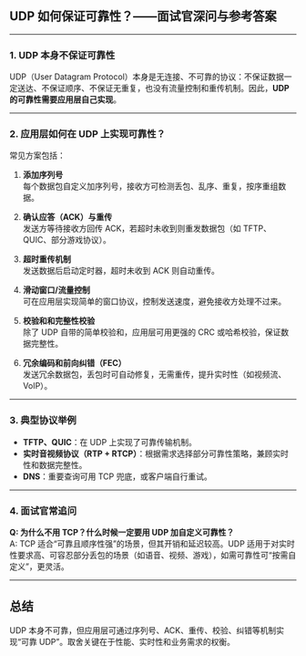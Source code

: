 ## UDP 如何保证可靠性？——面试官深问与参考答案

---

### 1. UDP 本身不保证可靠性

UDP（User Datagram Protocol）本身是无连接、不可靠的协议：不保证数据一定送达、不保证顺序、不保证无重复，也没有流量控制和重传机制。因此，**UDP 的可靠性需要应用层自己实现**。

---

### 2. 应用层如何在 UDP 上实现可靠性？

常见方案包括：

1. **添加序列号**  
   每个数据包自定义加序列号，接收方可检测丢包、乱序、重复，按序重组数据。

2. **确认应答（ACK）与重传**  
   发送方等待接收方回传 ACK，若超时未收到则重发数据包（如 TFTP、QUIC、部分游戏协议）。

3. **超时重传机制**  
   发送数据后启动定时器，超时未收到 ACK 则自动重传。

4. **滑动窗口/流量控制**  
   可在应用层实现简单的窗口协议，控制发送速度，避免接收方处理不过来。

5. **校验和和完整性校验**  
   除了 UDP 自带的简单校验和，应用层可用更强的 CRC 或哈希校验，保证数据完整性。

6. **冗余编码和前向纠错（FEC）**  
   发送冗余数据包，丢包时可自动修复，无需重传，提升实时性（如视频流、VoIP）。

---

### 3. 典型协议举例

- **TFTP、QUIC**：在 UDP 上实现了可靠传输机制。
- **实时音视频协议（RTP + RTCP）**：根据需求选择部分可靠性策略，兼顾实时性和数据完整性。
- **DNS**：重要查询可用 TCP 兜底，或客户端自行重试。

---

### 4. 面试官常追问

**Q: 为什么不用 TCP？什么时候一定要用 UDP 加自定义可靠性？**  
A: TCP 适合“可靠且顺序性强”的场景，但其开销和延迟较高。UDP 适用于对实时性要求高、可容忍部分丢包的场景（如语音、视频、游戏），如需可靠性可“按需自定义”，更灵活。

---

## 总结

UDP 本身不可靠，但应用层可通过序列号、ACK、重传、校验、纠错等机制实现“可靠 UDP”。取舍关键在于性能、实时性和业务需求的权衡。